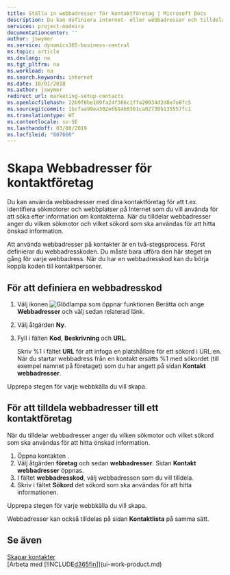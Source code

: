 ```yaml
---
title: Ställa in webbadresser för kontaktföretag | Microsoft Docs
description: Du kan definiera internet- eller webbadresser och tilldela dem till ett företag för att identifiera hur du vill söka efter information om kontakterna.
services: project-madeira
documentationcenter: ''
author: jswymer
ms.service: dynamics365-business-central
ms.topic: article
ms.devlang: na
ms.tgt_pltfrm: na
ms.workload: na
ms.search.keywords: internet
ms.date: 10/01/2018
ms.author: jswymer
redirect_url: marketing-setup-contacts
ms.openlocfilehash: 22b9f0be189fa24f366c1ffa20934d2d8e7e8fc5
ms.sourcegitcommit: 1bcfaa99ea302e6b84b8361ca02730b135557fc1
ms.translationtype: HT
ms.contentlocale: sv-SE
ms.lasthandoff: 03/08/2019
ms.locfileid: "807660"
---
```

# <a name="set-up-web-sources-for-contact-companies"></a>Skapa Webbadresser för kontaktföretag
Du kan använda webbadresser med dina kontaktföretag för att t.ex. identifiera sökmotorer och webbplatser på Internet som du vill använda för att söka efter information om kontakterna. När du tilldelar webbadresser anger du vilken sökmotor och vilket sökord som ska användas för att hitta önskad information.

Att använda webbadresser på kontakter är en två-stegsprocess. Först definierar du webbadresskoden. Du måste bara utföra den här steget en gång för varje webbadress. När du har en webbadresskod kan du börja koppla koden till kontaktpersoner.

## <a name="to-define-a-web-source-code"></a>För att definiera en webbadresskod
1. Välj ikonen ![Glödlampa som öppnar funktionen Berätta](media/ui-search/search_small.png "Berätta vad du vill göra") och ange **Webbadresser** och välj sedan relaterad länk.
2. Välj åtgärden **Ny**.
3. Fyll i fälten **Kod**, **Beskrivning** och **URL**.

    Skriv %1 i fältet **URL** för att infoga en platshållare för ett sökord i URL:en. När du startar webbadress från en kontakt ersätts %1 med sökordet (till exempel namnet på företaget) som du har angett på sidan **Kontakt webbadresser**.

Upprepa stegen för varje webbkälla du vill skapa.

## <a name="to-assign-web-sources-to-a-contact-company"></a>För att tilldela webbadresser till ett kontaktföretag
När du tilldelar webbadresser anger du vilken sökmotor och vilket sökord som ska användas för att hitta önskad information.

1. Öppna kontakten .
2. Välj åtgärden **företag** och sedan **webbadresser**. Sidan **Kontakt webbadresser** öppnas.
3. I fältet **webbadresskod**, välj webbadressen som du vill tilldela.
4. Skriv i fältet **Sökord** det sökord som ska användas för att hitta informationen.

Upprepa stegen för varje webbkälla du vill skapa.

Webbadresser kan också tilldelas på sidan **Kontaktlista** på samma sätt.

## <a name="see-also"></a>Se även
[Skapar kontakter](marketing-create-contact-companies.md)  
[Arbeta med [!INCLUDE[d365fin](includes/d365fin_md.md)]](ui-work-product.md)
